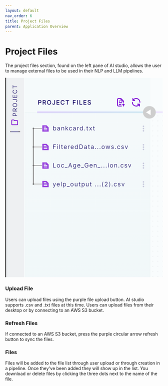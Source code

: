 ```yaml
---
layout: default
nav_order: 6
title: Project Files
parent: Application Overview
---
```

# Project Files

The project files section, found on the left pane of AI studio, allows the user to manage external files to be used in their NLP and LLM pipelines.

<img src="images/Screenshot_ProjectFiles.png"/>

### Upload File

Users can upload files using the purple file upload button. AI studio supports .csv and .txt files at this time. Users can upload files from their desktop or by connecting to an AWS S3 bucket.

### Refresh Files

If connected to an AWS S3 bucket, press the purple circular arrow refresh button to sync the files.

### Files

Files will be added to the file list through user upload or through creation in a pipeline. Once they've been added they will show up in the list. You download or delete files by clicking the three dots next to the name of the file. 
